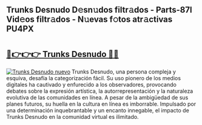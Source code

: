 ## Trunks Desnudo D𝚎sn𝚞dos filtr𝚊dos - Parts-87l Vid𝚎os filtr𝚊dos - N𝚞evas f𝚘tos atr𝚊ctivas PU4PX

# <h2><a href="http://mb9k3n.tromn.icu/?c=Trunks+Desnudo">🔗👉👉👉 Trunks Desnudo 🔗🔗</a></h2>

[![Trunks Desnudo nuevo](https://i.imgur.com/pEAQMta.gif)](http://mb9k3n.tromn.icu/?c=Trunks+Desnudo)
Trunks Desnudo, una persona compleja y esquiva, desafía la categorización fácil. Su uso pionero de los medios digitales ha cautivado y enfurecido a los observadores, provocando debates sobre la expresión artística, la autorrepresentación y la naturaleza evolutiva de las comunidades en línea. A pesar de la ambigüedad de sus planes futuros, su huella en la cultura en línea es imborrable. Impulsado por una determinación inquebrantable y un encanto innegable, el impacto de Trunks Desnudo en la comunidad virtual es ilimitado.
